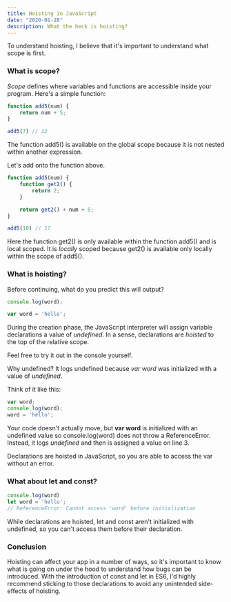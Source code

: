 ```yaml
---
title: Hoisting in JavaScript
date: "2020-01-28"
description: What the heck is hoisting?
---
```


To understand hoisting, I believe that it's important to understand what scope is first.

<h3>What is scope?</h3>

<i>Scope</i> defines where variables and functions are accessible inside your program.
Here's a simple function:

```javascript
function add5(num) {
    return num + 5;
}

add5(7) // 12
```

The function add5() is available on the global scope because it is not nested
within another expression.

Let's add onto the function above.

```javascript
function add5(num) {
    function get2() {
        return 2;
    }

    return get2() + num + 5;
}

add5(10) // 17
```

Here the function get2() is only available within the function add5()
and is local scoped. It is <i>locally</i> scoped because get2() is available
only locally within the scope of add5().

<h3>What is hoisting?</h3>

Before continuing, what do you predict this will output?

```javascript
console.log(word);

var word = 'hello';
```

During the creation phase, the JavaScript interpreter will assign variable
declarations a value of <i>undefined</i>. In a sense, declarations are
<i>hoisted</i> to the top of the relative scope.

Feel free to try it out in the console yourself.

Why undefined? It logs undefined because <i>var word</i> was initialized with a value of <i>undefined</i>.

Think of it like this:

```javascript
var word;
console.log(word);
word = 'hello';
```

Your code doesn't actually move, but <b>var word</b> is initialized with an undefined
value so console.log(word) does not throw a ReferenceError. Instead, it logs
<i>undefined</i> and then is assigned a value on line 3.

Declarations are hoisted in JavaScript, so you are able to access the var without an error.

<h3>What about let and const?</h3>

```javascript
console.log(word)
let word = 'hello';
// ReferenceError: Cannot access 'word' before initialization
```

While declarations are hoisted, let and const aren't initialized with undefined, so you
can't access them before their declaration.

<h3>Conclusion</h3>

Hoisting can affect your app in a number of ways, so it's important to know what is going
on under the hood to understand how bugs can be introduced. With the introduction of
const and let in ES6, I'd highly recommend sticking to those declarations to avoid
any unintended side-effects of hoisting.